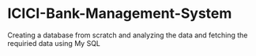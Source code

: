 # ICICI-Bank-Management-System
Creating a database from scratch and analyzing the data and fetching the requiried data using My SQL
